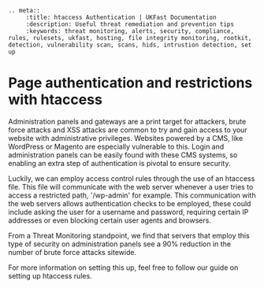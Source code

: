 ```eval_rst
.. meta::
     :title: htaccess Authentication | UKFast Documentation
     :description: Useful threat remediation and prevention tips
     :keywords: threat monitoring, alerts, security, compliance, rules, rulesets, ukfast, hosting, file integrity monitoring, rootkit, detection, vulnerability scan, scans, hids, intrustion detection, set up
```

# Page authentication and restrictions with htaccess

Administration panels and gateways are a print target for attackers, brute force attacks and XSS attacks are common to try and gain access to your website with administrative privileges. Websites powered by a CMS, like WordPress or Magento are especially vulnerable to this. Login and administration panels can be easily found with these CMS systems, so enabling an extra step of authentication is pivotal to ensure security.

Luckily, we can employ access control rules through the use of an htaccess file. This file will communicate with the web server whenever a user tries to access a restricted path, '/wp-admin' for example. This communication with the web servers allows authentication checks to be employed, these could include asking the user for a username and password, requiring certain IP addresses or even blocking certain user agents and browsers.

From a Threat Monitoring standpoint, we find that servers that employ this type of security on administration panels see a 90% reduction in the number of brute force attacks sitewide.

For more information on setting this up, feel free to follow our guide on setting up htaccess rules.

